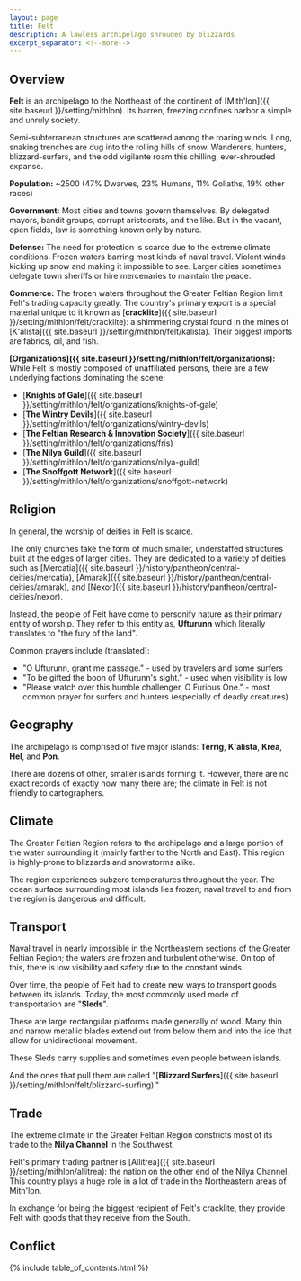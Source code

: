```yaml
---
layout: page
title: Felt
description: A lawless archipelago shrouded by blizzards
excerpt_separator: <!--more-->
---
```


## Overview

<strong>Felt</strong> is an archipelago to the Northeast of the continent of [Mith'lon]({{ site.baseurl }}/setting/mithlon). Its barren, freezing confines harbor a simple and unruly society.

Semi-subterranean structures are scattered among the roaring winds. Long, snaking trenches are dug into the rolling hills of snow. Wanderers, hunters, blizzard-surfers, and the odd vigilante roam this chilling, ever-shrouded expanse.

<!--MORE ABOUT FACTIONS HERE-->

<!--more-->

<strong>Population:</strong> \~2500 (47% Dwarves, 23% Humans, 11% Goliaths, 19% other races)

<strong>Government:</strong> Most cities and towns govern themselves. By delegated mayors, bandit groups, corrupt aristocrats, and the like. But in the vacant, open fields, law is something known only by nature.

<strong>Defense:</strong> The need for protection is scarce due to the extreme climate conditions. Frozen waters barring most kinds of naval travel. Violent winds kicking up snow and making it impossible to see. Larger cities sometimes delegate town sheriffs or hire mercenaries to maintain the peace.

<strong>Commerce:</strong> The frozen waters throughout the Greater Feltian Region limit Felt's trading capacity greatly. The country's primary export is a special material unique to it known as [<strong>cracklite</strong>]({{ site.baseurl }}/setting/mithlon/felt/cracklite): a shimmering crystal found in the mines of [K'alista]({{ site.baseurl }}/setting/mithlon/felt/kalista). Their biggest imports are fabrics, oil, and fish.

<strong>[Organizations]({{ site.baseurl }}/setting/mithlon/felt/organizations):</strong> While Felt is mostly composed of unaffiliated persons, there are a few underlying factions dominating the scene:

- [<strong>Knights of Gale</strong>]({{ site.baseurl }}/setting/mithlon/felt/organizations/knights-of-gale)
- [<strong>The Wintry Devils</strong>]({{ site.baseurl }}/setting/mithlon/felt/organizations/wintry-devils)
- [<strong>The Feltian Research & Innovation Society</strong>]({{ site.baseurl }}/setting/mithlon/felt/organizations/fris)
- [<strong>The Nilya Guild</strong>]({{ site.baseurl }}/setting/mithlon/felt/organizations/nilya-guild)
- [<strong>The Snoffgott Network</strong>]({{ site.baseurl }}/setting/mithlon/felt/organizations/snoffgott-network)

## Religion
In general, the worship of deities in Felt is scarce.

The only churches take the form of much smaller, understaffed structures built at the edges of larger cities. They are dedicated to a variety of deities such as [Mercatia]({{ site.baseurl }}/history/pantheon/central-deities/mercatia), [Amarak]({{ site.baseurl }}/history/pantheon/central-deities/amarak), and [Nexor]({{ site.baseurl }}/history/pantheon/central-deities/nexor).

Instead, the people of Felt have come to personify nature as their primary entity of worship. They refer to this entity as, <strong>Ufturunn</strong> which literally translates to "the fury of the land".

Common prayers include (translated):

- "O Ufturunn, grant me passage." - used by travelers and some surfers
- "To be gifted the boon of Ufturunn's sight." - used when visibility is low
- "Please watch over this humble challenger, O Furious One." - most common prayer for surfers and hunters (especially of deadly creatures)

## Geography
The archipelago is comprised of five major islands: <strong>Terrig</strong>, <strong>K'alista</strong>, <strong>Krea</strong>, <strong>Hel</strong>, and <strong>Pon</strong>.

There are dozens of other, smaller islands forming it. However, there are no exact records of exactly how many there are; the climate in Felt is not friendly to cartographers.

## Climate
The Greater Feltian Region refers to the archipelago and a large portion of the water surrounding it (mainly farther to the North and East). This region is highly-prone to blizzards and snowstorms alike.

The region experiences subzero temperatures throughout the year. The ocean surface surrounding most islands lies frozen; naval travel to and from the region is dangerous and difficult.

## Transport
Naval travel in nearly impossible in the Northeastern sections of the Greater Feltian Region; the waters are frozen and turbulent otherwise. On top of this, there is low visibility and safety due to the constant winds.

Over time, the people of Felt had to create new ways to transport goods between its islands. Today, the most commonly used mode of transportation are "<strong>Sleds</strong>".

These are large rectangular platforms made generally of wood. Many thin and narrow metallic blades extend out from below them and into the ice that allow for unidirectional movement.

These Sleds carry supplies and sometimes even people between islands.

And the ones that pull them are called "[<strong>Blizzard Surfers</strong>]({{ site.baseurl }}/setting/mithlon/felt/blizzard-surfing)." 

## Trade
The extreme climate in the Greater Feltian Region constricts most of its trade to the <strong>Nilya Channel</strong> in the Southwest.

Felt's primary trading partner is [Allitrea]({{ site.baseurl }}/setting/mithlon/allitrea): the nation on the other end of the Nilya Channel. This country plays a huge role in a lot of trade in the Northeastern areas of Mith'lon.

In exchange for being the biggest recipient of Felt's cracklite, they provide Felt with goods that they receive from the South.

## Conflict

{% include table_of_contents.html %}
